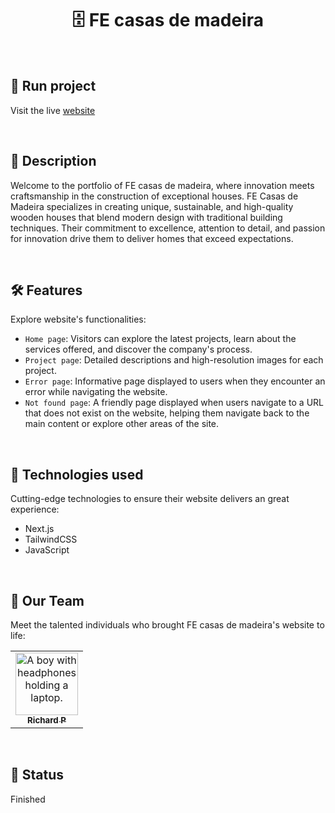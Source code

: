 <h1 align="center">🗄️ FE casas de madeira</h1>

<br>

## 🚀 Run project

Visit the live [website](https://fecasasdemadeira.com.br)

<br>

## 📝 Description

Welcome to the portfolio of FE casas de madeira, where innovation meets craftsmanship in the construction of exceptional houses. FE Casas de Madeira specializes in creating unique, sustainable, and high-quality wooden houses that blend modern design with traditional building techniques. Their commitment to excellence, attention to detail, and passion for innovation drive them to deliver homes that exceed expectations.

<br/>

## 🛠️ Features

Explore website's functionalities:

- `Home page`: Visitors can explore the latest projects, learn about the services offered, and discover the company's process.
- `Project page`: Detailed descriptions and high-resolution images for each project.
- `Error page`: Informative page displayed to users when they encounter an error while navigating the website.
- `Not found page`: A friendly page displayed when users navigate to a URL that does not exist on the website, helping them navigate back to the main content or explore other areas of the site.

<br/>

## 🔧 Technologies used

Cutting-edge technologies to ensure their website delivers an great experience:

- Next.js
- TailwindCSS
- JavaScript

<br>

## 🤝 Our Team

Meet the talented individuals who brought FE casas de madeira's website to life:

<table>
  <tr>
    <td align="center">
      <a href="https://github.com/Richard-Passos">
        <img src="https://img.freepik.com/vetores-premium/desenho-de-desenho-animado-de-um-programador_29937-8176.jpg" width="100px;" alt="A boy with headphones holding a laptop."/><br>
        <sub>
          <b>Richard P</b>
        </sub>
      </a>
    </td>
  </tr>
</table>

<br>

## 🎯 Status

Finished
